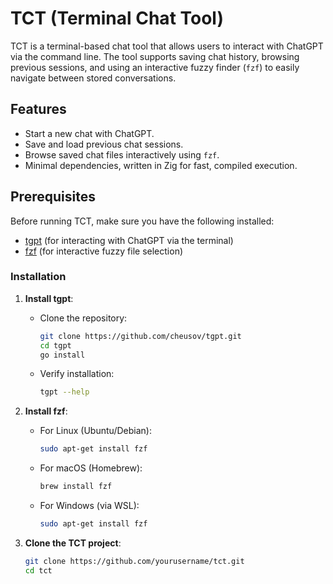 # TCT (Terminal Chat Tool)

TCT is a terminal-based chat tool that allows users to interact with ChatGPT via the command line. The tool supports saving chat history, browsing previous sessions, and using an interactive fuzzy finder (`fzf`) to easily navigate between stored conversations.

## Features

- Start a new chat with ChatGPT.
- Save and load previous chat sessions.
- Browse saved chat files interactively using `fzf`.
- Minimal dependencies, written in Zig for fast, compiled execution.

## Prerequisites

Before running TCT, make sure you have the following installed:

- [tgpt](https://github.com/cheusov/tgpt) (for interacting with ChatGPT via the terminal)
- [fzf](https://github.com/junegunn/fzf) (for interactive fuzzy file selection)

### Installation

1. **Install tgpt**:
   - Clone the repository:
     ```bash
     git clone https://github.com/cheusov/tgpt.git
     cd tgpt
     go install
     ```
   - Verify installation:
     ```bash
     tgpt --help
     ```

2. **Install fzf**:
   - For Linux (Ubuntu/Debian):
     ```bash
     sudo apt-get install fzf
     ```
   - For macOS (Homebrew):
     ```bash
     brew install fzf
     ```
   - For Windows (via WSL):
     ```bash
     sudo apt-get install fzf
     ```

3. **Clone the TCT project**:
   ```bash
   git clone https://github.com/yourusername/tct.git
   cd tct

